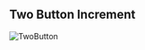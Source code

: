 ## Two Button Increment

![TwoButton](https://user-images.githubusercontent.com/35567854/73424865-d436e200-4351-11ea-90d3-dcd3da18d28e.PNG)
